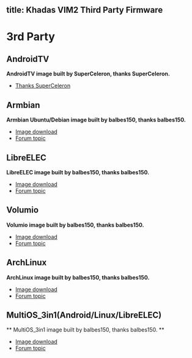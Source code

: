 title: Khadas VIM2 Third Party Firmware
---

# 3rd Party
## AndroidTV
**AndroidTV image built by SuperCeleron, thanks SuperCeleron.**
* [Thanks SuperCeleron](http://forum.khadas.com/search?q=SCV)

## Armbian
**Armbian Ubuntu/Debian image built by balbes150, thanks balbes150.**
* [Image download](https://yadi.sk/d/pHxaRAs-tZiei)
* [Forum topic](http://forum.khadas.com/t/armbian-kodi-ubuntu-debian-for-sd-usb-emmc/825)

## LibreELEC
**LibreELEC image built by balbes150, thanks balbes150.**
* [Image download](https://yadi.sk/d/ysAgoIWT32M9Hn)
* [Forum topic](http://forum.khadas.com/t/libreelec-for-khadas-vim-sd-usb-emmc/793)

## Volumio
**Volumio image built by balbes150, thanks balbes150.**
* [Image download](https://yadi.sk/d/xbesnjYG3PETk5)
* [Forum topic](http://forum.khadas.com/t/volumio-for-khadas/1437)

## ArchLinux
**ArchLinux image built by balbes150, thanks balbes150.**
* [Image download](https://yadi.sk/d/BbH_N6HFzvjhm)
* [Forum topic](http://forum.khadas.com/t/archlinux-kodi-sd-usb-emmc/1152/1)

## MultiOS_3in1(Android/Linux/LibreELEC)
** MultiOS_3in1 image built by balbes150, thanks balbes150. **
* [Image download](https://yadi.sk/d/9DLFNLXA3N726n)
* [Forum topic](http://forum.khadas.com/t/multios-3in1-android-libreelec-linux-install-to-emmc/1198)
